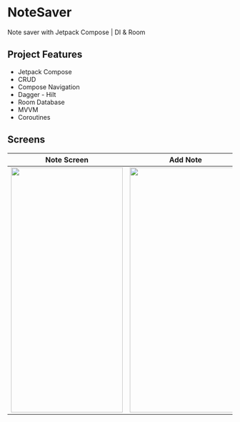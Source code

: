 # NoteSaver
Note saver with Jetpack Compose | DI &amp; Room 

## Project Features
 - Jetpack Compose
 - CRUD
 - Compose Navigation
 - Dagger - Hilt
 - Room Database
 - MVVM
 - Coroutines

## Screens

| Note Screen | Add Note | 
| ------- | -------- |
|<img src="https://github.com/meetOzan/NoteSaver/assets/99891928/700ef35a-286e-456d-807c-a02e26276147" width="250" height="550"/>|<img src="https://github.com/meetOzan/NoteSaver/assets/99891928/102d02dd-ea2b-4a3f-ab7e-a4705984f9b5" width="250" height="550"/>|
